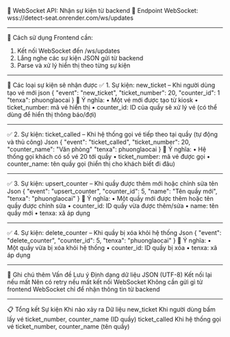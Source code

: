 📡 WebSocket API: Nhận sự kiện từ backend
🔌 Endpoint WebSocket:
wss://detect-seat.onrender.com/ws/updates
________________________________________
🔁 Cách sử dụng
Frontend cần:
1.	Kết nối WebSocket đến /ws/updates
2.	Lắng nghe các sự kiện JSON gửi từ backend
3.	Parse và xử lý hiển thị theo từng sự kiện
________________________________________
📨 Các loại sự kiện sẽ nhận được
✅ 1. Sự kiện: new_ticket – Khi người dùng tạo vé mới
json
{
  "event": "new_ticket",
  "ticket_number": 20,
  "counter_id": 1
  "tenxa": phuonglaocai
}
📌 Ý nghĩa:
•	Một vé mới được tạo từ kiosk
•	ticket_number: mã vé hiển thị
•	counter_id: ID của quầy sẽ xử lý vé (có thể dùng để hiển thị thông báo/đợi)
________________________________________
✅ 2. Sự kiện: ticket_called – Khi hệ thống gọi vé tiếp theo tại quầy (tự động và thủ công)
Json
{
  "event": "ticket_called",
  "ticket_number": 20,
  "counter_name": "Văn phòng"
  "tenxa": phuonglaocai
}
📌 Ý nghĩa:
•	Hệ thống gọi khách có số vé 20 tới quầy
•	ticket_number: mã vé được gọi
•	counter_name: tên quầy gọi (hiển thị cho khách biết đi đâu)
________________________________________
✅ 3. Sự kiện: upsert_counter – Khi quầy được thêm mới hoặc chỉnh sửa tên
Json
{
  "event": "upsert_counter",
  "counter_id": 5,
  "name": "Tên quầy mới",
  "tenxa": "phuonglaocai"
}
📌 Ý nghĩa:
• Một quầy mới được thêm hoặc tên quầy được chỉnh sửa
• counter_id: ID quầy vừa được thêm/sửa
• name: tên quầy mới
• tenxa: xã áp dụng
________________________________________
✅ 4. Sự kiện: delete_counter – Khi quầy bị xóa khỏi hệ thống
Json
{
  "event": "delete_counter",
  "counter_id": 5,
  "tenxa": "phuonglaocai"
}
📌 Ý nghĩa:
• Một quầy vừa bị xóa khỏi hệ thống
• counter_id: ID quầy bị xóa
• tenxa: xã áp dụng
________________________________________

📌 Ghi chú thêm
Vấn đề	Lưu ý
Định dạng dữ liệu	JSON (UTF-8)
Kết nối lại nếu mất	Nên có retry nếu mất kết nối WebSocket
Không cần gửi gì từ frontend	WebSocket chỉ để nhận thông tin từ backend
________________________________________
📋 Tổng kết
Sự kiện	Khi nào xảy ra	Dữ liệu
new_ticket	Khi người dùng bấm lấy vé	ticket_number, counter_name (ID quầy)
ticket_called	Khi hệ thống gọi vé	ticket_number, counter_name (tên quầy)

